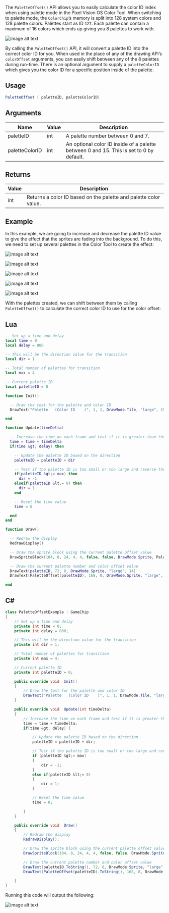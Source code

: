 The `PaletteOffset()` API allows you to easily calculate the color ID index when using palette mode in the Pixel Vision OS Color Tool. When switching to palette mode, the `ColorChip`’s memory is split into 128 system colors and 128 palette colors. Palettes start as ID `127`. Each palette can contain a maximum of 16 colors which ends up giving you 8 palettes to work with.

![image alt text](images/PaletteOffset_image_0.png)

By calling the `PaletteOffset()` API, it will convert a palette ID into the correct color ID for you. When used in the place of any of the drawing API’s `colorOffset` arguments, you can easily shift between any of the 8 palettes during run-time. There is an optional argument to supply a `paletteColorID` which gives you the color ID for a specific position inside of the palette.

## Usage

```csharp
PaletteOffset ( paletteID, paletteColorID)
```

## Arguments

| Name           | Value | Description                                                                               |
|----------------|-------|-------------------------------------------------------------------------------------------|
| paletteID      | int   | A palette number between 0 and 7\.                                                        |
| paletteColorID | int   | An optional color ID inside of a palette between 0 and 15\. This is set to 0 by default\. |

## Returns

| Value | Description                                                       |
|-------|-------------------------------------------------------------------|
| int   | Returns a color ID based on the palette and palette color value\. |

## Example

In this example, we are going to increase and decrease the palette ID value to give the effect that the sprites are fading into the background. To do this, we need to set up several palettes in the Color Tool to create the effect:

![image alt text](images/PaletteOffset_image_1.png)

![image alt text](images/PaletteOffset_image_2.png)

![image alt text](images/PaletteOffset_image_3.png)

![image alt text](images/PaletteOffset_image_4.png)

![image alt text](images/PaletteOffset_image_5.png)

With the palettes created, we can shift between them by calling `PaletteOffset()` to calculate the correct color ID to use for the color offset:



## Lua

```lua
-- Set up a time and delay
local time = 0
local delay = 800

-- This will be the direction value for the transition
local dir = 1

-- Total number of palettes for transition
local max = 4

-- Current palette ID
local paletteID = 0

function Init()

  -- Draw the text for the palette and color ID
  DrawText("Palette   (Color ID    )", 1, 1, DrawMode.Tile, "large", 15)

end

function Update(timeDelta)

  -- Increase the time on each frame and test if it is greater than the delay
  time = time + timeDelta
  if(time &gt; delay) then

    -- Update the palette ID based on the direction
    paletteID = paletteID + dir

    -- Test if the palette ID is too small or too large and reverse the direction
    if(paletteID &gt;= max) then
      dir = -1
    elseif(paletteID &lt;= 0) then
      dir = 1
    end

    -- Reset the time value
    time = 0

  end
end

function Draw()

  -- Redraw the display
  RedrawDisplay()

  -- Draw the sprite block using the current palette offset value
  DrawSpriteBlock(104, 8, 24, 4, 4, false, false, DrawMode.Sprite, PaletteOffset(paletteID))

  -- Draw the current palette number and color offset value
  DrawText(paletteID, 72, 8, DrawMode.Sprite, "large", 14)
  DrawText(PaletteOffset(paletteID), 168, 8, DrawMode.Sprite, "large", 14)

end
```



## C#

```csharp
class PaletteOffsetExample : GameChip
{
    // Set up a time and delay
    private int time = 0;
    private int delay = 800;

    // This will be the direction value for the transition
    private int dir = 1;

    // Total number of palettes for transition
    private int max = 4;

    // Current palette ID
    private int paletteID = 0;

    public override void  Init()
    { 
        // Draw the text for the palette and color ID
        DrawText("Palette   (Color ID    )", 1, 1, DrawMode.Tile, "large", 15);
    }

    public override void  Update(int timeDelta)
    { 
        // Increase the time on each frame and test if it is greater than the delay
        time = time + timeDelta;
        if(time &gt; delay) {

            // Update the palette ID based on the direction
            paletteID = paletteID + dir;

            // Test if the palette ID is too small or too large and reverse the direction
            if (paletteID &gt;= max)
            {
                dir = -1;
            }
            else if(paletteID &lt;= 0)
            {
                dir = 1;
            }

            // Reset the time value
            time = 0;

        }
    }

    public override void  Draw()
    { 
        // Redraw the display
        RedrawDisplay();

        // Draw the sprite block using the current palette offset value
        DrawSpriteBlock(104, 8, 24, 4, 4, false, false, DrawMode.Sprite, PaletteOffset(paletteID));

        // Draw the current palette number and color offset value
        DrawText(paletteID.ToString(), 72, 8, DrawMode.Sprite, "large", 14);
        DrawText(PaletteOffset(paletteID).ToString(), 168, 8, DrawMode.Sprite, "large", 14);

    }
}
```



Running this code will output the following:

![image alt text](images/PaletteOffsetOutput_image_0.png)


